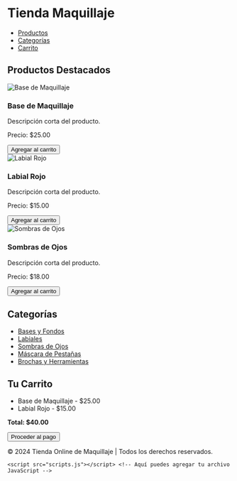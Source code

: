 <!DOCTYPE html>
<html lang="es">
<head>
    <meta charset="UTF-8">
    <meta name="viewport" content="width=device-width, initial-scale=1.0">
    <title>ComprasOnline.com</title>
    <link rel="stylesheet" href="estilos.css"> <!-- Aquí puedes agregar tu archivo CSS -->
</head>
<body>
        <div class="logo">
            <h1>Tienda Maquillaje</h1>
        </div>
        <nav>
            <ul>
                <li><a href="#productos">Productos</a></li>
                <li><a href="#categorias">Categorías</a></li>
                <li><a href="#carrito">Carrito</a></li>
            </ul>
        </nav>
    </header>
    <section id="productos" class="productos">
        <h2>Productos Destacados</h2>
        <div class="producto">
            <img src="base_maquillaje.jpg" alt="Base de Maquillaje">
            <h3>Base de Maquillaje</h3>
            <p>Descripción corta del producto.</p>
            <p>Precio: $25.00</p>
            <button>Agregar al carrito</button>
        </div>
        <div class="producto">
            <img src="labial.jpg" alt="Labial Rojo">
            <h3>Labial Rojo</h3>
            <p>Descripción corta del producto.</p>
            <p>Precio: $15.00</p>
            <button>Agregar al carrito</button>
        </div>
        <div class="producto">
            <img src="maquillaje_ojos.jpg" alt="Sombras de Ojos">
            <h3>Sombras de Ojos</h3>
            <p>Descripción corta del producto.</p>
            <p>Precio: $18.00</p>
            <button>Agregar al carrito</button>
        </div>
    </section>
    <section id="categorias" class="categorias">
        <h2>Categorías</h2>
        <ul>
            <li><a href="#">Bases y Fondos</a></li>
            <li><a href="#">Labiales</a></li>
            <li><a href="#">Sombras de Ojos</a></li>
            <li><a href="#">Máscara de Pestañas</a></li>
            <li><a href="#">Brochas y Herramientas</a></li>
        </ul>
    </section>
    <section id="carrito" class="carrito">
        <h2>Tu Carrito</h2>
        <ul>
            <li>Base de Maquillaje - $25.00</li>
            <li>Labial Rojo - $15.00</li>
        </ul>
        <p><strong>Total: $40.00</strong></p>
        <button>Proceder al pago</button>
    </section>
    <footer>
        <p>&copy; 2024 Tienda Online de Maquillaje | Todos los derechos reservados.</p>
    </footer>

    <script src="scripts.js"></script> <!-- Aquí puedes agregar tu archivo JavaScript -->
</body>
</html>
